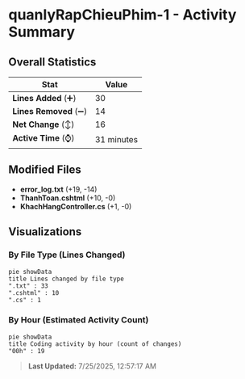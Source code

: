 # quanlyRapChieuPhim-1 - Activity Summary 

## Overall Statistics

| Stat                   | Value                                                             |
| ---------------------- | ----------------------------------------------------------------- |
| **Lines Added** (➕)   | 30                                          |
| **Lines Removed** (➖) | 14                                        |
| **Net Change** (↕)    | 16                |
| **Active Time** (⌚)   | 31 minutes |


## Modified Files
- **error_log.txt** (+19, -14)
- **ThanhToan.cshtml** (+10, -0)
- **KhachHangController.cs** (+1, -0)

## Visualizations

### By File Type (Lines Changed)

```mermaid
pie showData
title Lines changed by file type
".txt" : 33
".cshtml" : 10
".cs" : 1
```

### By Hour (Estimated Activity Count)

```mermaid
pie showData
title Coding activity by hour (count of changes)
"00h" : 19
```


> **Last Updated:** 7/25/2025, 12:57:17 AM
